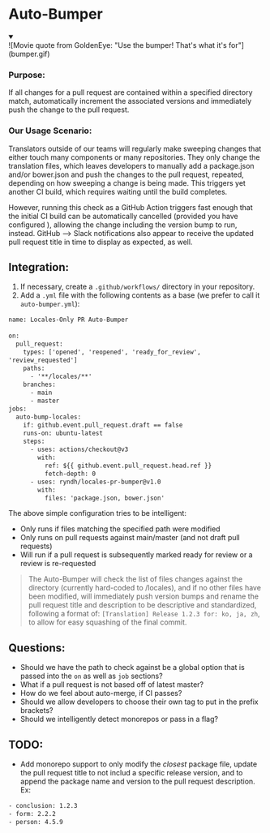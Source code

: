 # Auto-Bumper

<details open>
<summary></summary>
![Movie quote from GoldenEye: "Use the bumper! That's what it's for"](bumper.gif)
</details>

### Purpose:

If all changes for a pull request are contained within a specified directory match, automatically increment the associated versions and immediately push the change to the pull request.

### Our Usage Scenario:

Translators outside of our teams will regularly make sweeping changes that either touch many components or many repositories. They only change the translation files, which leaves developers to manually add a package.json and/or bower.json and push the changes to the pull request, repeated, depending on how sweeping a change is being made. This triggers yet another CI build, which requires waiting until the build completes.

However, running this check as a GitHub Action triggers fast enough that the initial CI build can be automatically cancelled (provided you have configured ), allowing the change including the version bump to run, instead. GitHub --> Slack notifications also appear to receive the updated pull request title in time to display as expected, as well.

## Integration:

1. If necessary, create a `.github/workflows/` directory in your repository.
2. Add a `.yml` file with the following contents as a base (we prefer to call it `auto-bumper.yml`):

```
name: Locales-Only PR Auto-Bumper

on:
  pull_request:
    types: ['opened', 'reopened', 'ready_for_review', 'review_requested']
    paths:
      - '**/locales/**'
    branches:
      - main
      - master
jobs:
  auto-bump-locales:
    if: github.event.pull_request.draft == false
    runs-on: ubuntu-latest
    steps:
      - uses: actions/checkout@v3
        with:
          ref: ${{ github.event.pull_request.head.ref }}
          fetch-depth: 0
      - uses: ryndh/locales-pr-bumper@v1.0
        with:
          files: 'package.json, bower.json'

```

The above simple configuration tries to be intelligent:

- Only runs if files matching the specified path were modified
- Only runs on pull requests against main/master (and not draft pull requests)
- Will run if a pull request is subsequently marked ready for review or a review is re-requested

> The Auto-Bumper will check the list of files changes against the directory (currently hard-coded to /locales), and if no other files have been modified, will immediately push version bumps and rename the pull request title and description to be descriptive and standardized, following a format of: `[Translation] Release 1.2.3 for: ko, ja, zh`, to allow for easy squashing of the final commit.

## Questions:

- Should we have the path to check against be a global option that is passed into the `on` as well as `job` sections?
- What if a pull request is not based off of latest master?
- How do we feel about auto-merge, if CI passes?
- Should we allow developers to choose their own tag to put in the prefix brackets?
- Should we intelligently detect monorepos or pass in a flag?

## TODO:

- Add monorepo support to only modify the _closest_ package file, update the pull request title to not includ a specific release version, and to append the package name and version to the pull request description. Ex:

```
- conclusion: 1.2.3
- form: 2.2.2
- person: 4.5.9
```
